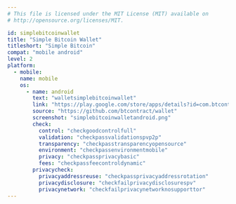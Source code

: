 ```yaml
---
# This file is licensed under the MIT License (MIT) available on
# http://opensource.org/licenses/MIT.

id: simplebitcoinwallet
title: "Simple Bitcoin Wallet"
titleshort: "Simple Bitcoin"
compat: "mobile android"
level: 2
platform:
  - mobile:
    name: mobile
    os:
      - name: android
        text: "walletsimplebitcoinwallet"
        link: "https://play.google.com/store/apps/details?id=com.btcontract.wallet"
        source: "https://github.com/btcontract/wallet"
        screenshot: "simplebitcoinwalletandroid.png"
        check:
          control: "checkgoodcontrolfull"
          validation: "checkpassvalidationspvp2p"
          transparency: "checkpasstransparencyopensource"
          environment: "checkpassenvironmentmobile"
          privacy: "checkpassprivacybasic"
          fees: "checkpassfeecontroldynamic"
        privacycheck:
          privacyaddressreuse: "checkpassprivacyaddressrotation"
          privacydisclosure: "checkfailprivacydisclosurespv"
          privacynetwork: "checkfailprivacynetworknosupporttor"
---
```

